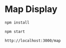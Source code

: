 # Map Display

```bash
npm install
```

```bash
npm start
```

```bash
http://localhost:3000/map
```
